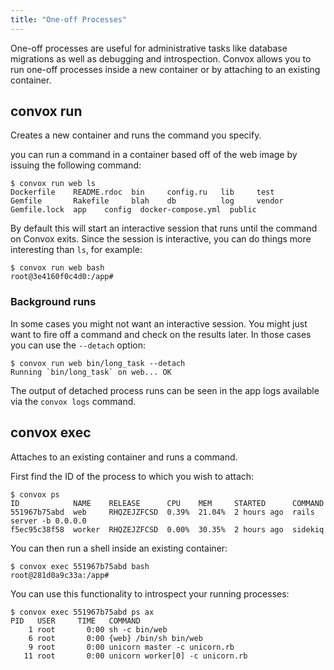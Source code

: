 ```yaml
---
title: "One-off Processes"
---
```


One-off processes are useful for administrative tasks like database migrations as well as debugging and introspection. Convox allows you to run one-off processes inside a new container or by attaching to an existing container.

## convox run

Creates a new container and runs the command you specify.


you can run a command in a container based off of the web image by issuing the following command:

    $ convox run web ls
    Dockerfile    README.rdoc  bin     config.ru   lib     test
    Gemfile       Rakefile     blah    db          log     vendor
    Gemfile.lock  app    config  docker-compose.yml  public

By default this will start an interactive session that runs until the command on Convox exits. Since the session is interactive, you can do things more interesting than `ls`, for example:

    $ convox run web bash
    root@3e4160f0c4d0:/app#

### Background runs

In some cases you might not want an interactive session. You might just want to fire off a command and check on the results later. In those cases you can use the `--detach` option:

    $ convox run web bin/long_task --detach
    Running `bin/long_task` on web... OK

The output of detached process runs can be seen in the app logs available via the `convox logs` command.

## convox exec

Attaches to an existing container and runs a command.

First find the ID of the process to which you wish to attach:

    $ convox ps
    ID            NAME    RELEASE      CPU    MEM     STARTED      COMMAND
    551967b75abd  web     RHQZEJZFCSD  0.39%  21.04%  2 hours ago  rails server -b 0.0.0.0
    f5ec95c38f58  worker  RHQZEJZFCSD  0.00%  30.35%  2 hours ago  sidekiq 

You can then run a shell inside an existing container:

    $ convox exec 551967b75abd bash
    root@281d0a9c33a:/app#

You can use this functionality to introspect your running processes:

    $ convox exec 551967b75abd ps ax
    PID   USER     TIME   COMMAND
        1 root       0:00 sh -c bin/web
        6 root       0:00 {web} /bin/sh bin/web
        9 root       0:00 unicorn master -c unicorn.rb
       11 root       0:00 unicorn worker[0] -c unicorn.rb
